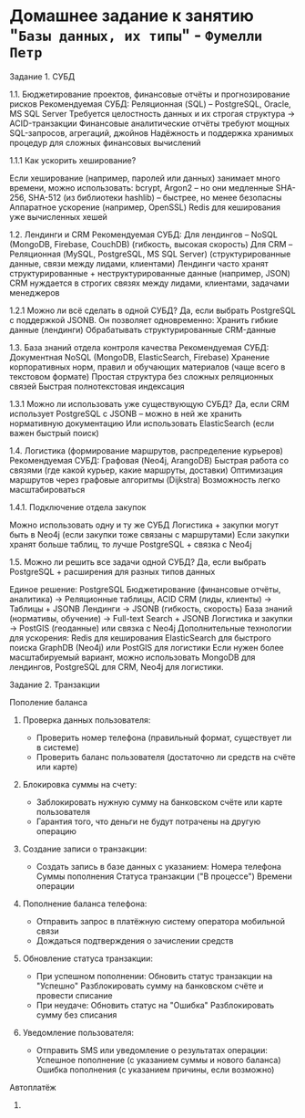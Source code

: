# Домашнее задание к занятию "`Базы данных, их типы`" - `Фумелли Петр`


Задание 1. СУБД

1.1. Бюджетирование проектов, финансовые отчёты и прогнозирование рисков
Рекомендуемая СУБД: Реляционная (SQL) – PostgreSQL, Oracle, MS SQL Server
Требуется целостность данных и их строгая структура → ACID-транзакции
Финансовые аналитические отчёты требуют мощных SQL-запросов, агрегаций, джойнов
Надёжность и поддержка хранимых процедур для сложных финансовых вычислений

1.1.1 Как ускорить хеширование?

Если хеширование (например, паролей или данных) занимает много времени, можно использовать:
bcrypt, Argon2 – но они медленные
SHA-256, SHA-512 (из библиотеки hashlib) – быстрее, но менее безопасны
Аппаратное ускорение (например, OpenSSL)
Redis для кеширования уже вычисленных хешей

1.2. Лендинги и CRM
Рекомендуемая СУБД:
Для лендингов – NoSQL (MongoDB, Firebase, CouchDB) (гибкость, высокая скорость)
Для CRM – Реляционная (MySQL, PostgreSQL, MS SQL Server) (структурированные данные, связи между лидами, клиентами)
Лендинги часто хранят структурированные + неструктурированные данные (например, JSON)
CRM нуждается в строгих связях между лидами, клиентами, задачами менеджеров

1.2.1 Можно ли всё сделать в одной СУБД?
Да, если выбрать PostgreSQL с поддержкой JSONB. Он позволяет одновременно:
Хранить гибкие данные (лендинги)
Обрабатывать структурированные CRM-данные

1.3. База знаний отдела контроля качества
Рекомендуемая СУБД: Документная NoSQL (MongoDB, ElasticSearch, Firebase)
Хранение корпоративных норм, правил и обучающих материалов (чаще всего в текстовом формате)
Простая структура без сложных реляционных связей
Быстрая полнотекстовая индексация

1.3.1 Можно ли использовать уже существующую СУБД?
Да, если CRM использует PostgreSQL с JSONB – можно в ней же хранить нормативную документацию
Или использовать ElasticSearch (если важен быстрый поиск)

1.4. Логистика (формирование маршрутов, распределение курьеров)
Рекомендуемая СУБД: Графовая (Neo4j, ArangoDB)
Быстрая работа со связями (где какой курьер, какие маршруты, доставки)
Оптимизация маршрутов через графовые алгоритмы (Dijkstra)
Возможность легко масштабироваться

1.4.1. Подключение отдела закупок

Можно использовать одну и ту же СУБД
Логистика + закупки могут быть в Neo4j (если закупки тоже связаны с маршрутами)
Если закупки хранят больше таблиц, то лучше PostgreSQL + связка с Neo4j

1.5. Можно ли решить все задачи одной СУБД?
Да, если выбрать PostgreSQL + расширения для разных типов данных

Единое решение: PostgreSQL
Бюджетирование (финансовые отчёты, аналитика) → Реляционные таблицы, ACID
CRM (лиды, клиенты) → Таблицы + JSONB
Лендинги → JSONB (гибкость, скорость)
База знаний (нормативы, обучение) → Full-text Search + JSONB
Логистика и закупки → PostGIS (геоданные) или связка с Neo4j
Дополнительные технологии для ускорения:
Redis для кеширования
ElasticSearch для быстрого поиска
GraphDB (Neo4j) или PostGIS для логистики
Если нужен более масштабируемый вариант, можно использовать MongoDB для лендингов, PostgreSQL для CRM, Neo4j для логистики.


Задание 2. Транзакции

Пополение баланса

1) Проверка данных пользователя:
   - Проверить номер телефона (правильный формат, существует ли в системе)
   - Проверить баланс пользователя (достаточно ли средств на счёте или карте)

2) Блокировка суммы на счету:
   - Заблокировать нужную сумму на банковском счёте или карте пользователя
   - Гарантия того, что деньги не будут потрачены на другую операцию

3) Создание записи о транзакции:
   - Создать запись в базе данных с указанием:
      Номера телефона
      Суммы пополнения
      Статуса транзакции ("В процессе")
      Времени операции

4) Пополнение баланса телефона:
    - Отправить запрос в платёжную систему оператора мобильной связи
    - Дождаться подтверждения о зачислении средств

5) Обновление статуса транзакции:
    - При успешном пополнении:
        Обновить статус транзакции на "Успешно"
        Разблокировать сумму на банковском счёте и провести списание
    - При неудаче:
        Обновить статус на "Ошибка"
        Разблокировать сумму без списания

6) Уведомление пользователя:
     - Отправить SMS или уведомление о результатах операции:
        Успешное пополнение (с указанием суммы и нового баланса)
        Ошибка пополнения (с указанием причины, если возможно)

Автоплатёж

1)
